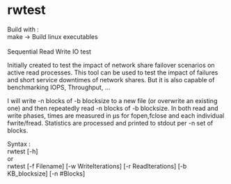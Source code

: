 # rwtest <br />
Build with : <br />
make     -> Build linux executables <br />
<br />
Sequential Read Write IO test<br />
<p>Initially created to test the impact of network share failover scenarios on active read processes.
This tool can be used to test the impact of failures and short service downtimes of network shares.
But it is also capable of benchmarking IOPS, Throughput, ...
</p>
<p>I will write -n blocks of -b blocksize to a new file (or overwrite an existing one) and then repeatedly read -n blocks of -b blocksize. In both read and write phases, times are measured in µs for fopen,fclose and each individual fwrite/fread. Statistics are processed and printed to stdout per -n set of blocks.
</p>
Syntax : <br />
rwtest [-h]<br />
or <br />
rwtest [-f Filename] [-w WriteIterations] [-r ReadIterations] [-b KB_blocksize] [-n #Blocks] <br />
<br />


